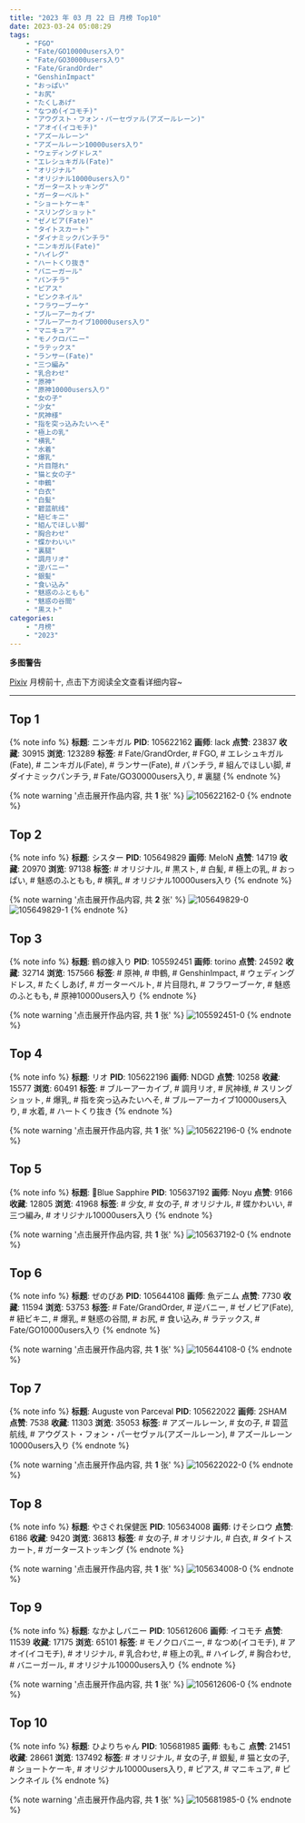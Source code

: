 ```yaml
---
title: "2023 年 03 月 22 日 月榜 Top10"
date: 2023-03-24 05:08:29
tags:
    - "FGO"
    - "Fate/GO10000users入り"
    - "Fate/GO30000users入り"
    - "Fate/GrandOrder"
    - "GenshinImpact"
    - "おっぱい"
    - "お尻"
    - "たくしあげ"
    - "なつめ(イコモチ)"
    - "アウグスト・フォン・パーセヴァル(アズールレーン)"
    - "アオイ(イコモチ)"
    - "アズールレーン"
    - "アズールレーン10000users入り"
    - "ウェディングドレス"
    - "エレシュキガル(Fate)"
    - "オリジナル"
    - "オリジナル10000users入り"
    - "ガーターストッキング"
    - "ガーターベルト"
    - "ショートケーキ"
    - "スリングショット"
    - "ゼノビア(Fate)"
    - "タイトスカート"
    - "ダイナミックパンチラ"
    - "ニンキガル(Fate)"
    - "ハイレグ"
    - "ハートくり抜き"
    - "バニーガール"
    - "パンチラ"
    - "ピアス"
    - "ピンクネイル"
    - "フラワーブーケ"
    - "ブルーアーカイブ"
    - "ブルーアーカイブ10000users入り"
    - "マニキュア"
    - "モノクロバニー"
    - "ラテックス"
    - "ランサー(Fate)"
    - "三つ編み"
    - "乳合わせ"
    - "原神"
    - "原神10000users入り"
    - "女の子"
    - "少女"
    - "尻神様"
    - "指を突っ込みたいへそ"
    - "極上の乳"
    - "横乳"
    - "水着"
    - "爆乳"
    - "片目隠れ"
    - "猫と女の子"
    - "申鶴"
    - "白衣"
    - "白髪"
    - "碧蓝航线"
    - "紐ビキニ"
    - "組んでほしい脚"
    - "胸合わせ"
    - "蝶かわいい"
    - "裏腿"
    - "調月リオ"
    - "逆バニー"
    - "銀髪"
    - "食い込み"
    - "魅惑のふともも"
    - "魅惑の谷間"
    - "黒スト"
categories:
    - "月榜"
    - "2023"
---
```


<i class="fa fa-triangle-exclamation"></i>**多图警告**<i class="fa fa-triangle-exclamation"></i>

[Pixiv](https://www.pixiv.net/) 月榜前十, 点击下方阅读全文查看详细内容~

<!-- more -->

---

## Top 1

{% note info %}
**标题**: ニンキガル
**PID**: 105622162 **画师**: lack
**点赞**: 23837 **收藏**: 30915 **浏览**: 123289
**标签**: # Fate/GrandOrder, # FGO, # エレシュキガル(Fate), # ニンキガル(Fate), # ランサー(Fate), # パンチラ, # 組んでほしい脚, # ダイナミックパンチラ, # Fate/GO30000users入り, # 裏腿
{% endnote %}

{% note warning '点击展开作品内容, 共 **1** 张' %}
![105622162-0](https://i.pixiv.re/img-original/img/2023/02/23/00/00/39/105622162_p0.png)
{% endnote %}

## Top 2

{% note info %}
**标题**: シスター
**PID**: 105649829 **画师**: MeIoN
**点赞**: 14719 **收藏**: 20970 **浏览**: 97138
**标签**: # オリジナル, # 黒スト, # 白髪, # 極上の乳, # おっぱい, # 魅惑のふともも, # 横乳, # オリジナル10000users入り
{% endnote %}

{% note warning '点击展开作品内容, 共 **2** 张' %}
![105649829-0](https://i.pixiv.re/img-original/img/2023/02/23/22/49/40/105649829_p0.jpg)
![105649829-1](https://i.pixiv.re/img-original/img/2023/02/23/22/49/40/105649829_p1.jpg)
{% endnote %}

## Top 3

{% note info %}
**标题**: 鶴の嫁入り
**PID**: 105592451 **画师**: torino
**点赞**: 24592 **收藏**: 32714 **浏览**: 157566
**标签**: # 原神, # 申鶴, # GenshinImpact, # ウェディングドレス, # たくしあげ, # ガーターベルト, # 片目隠れ, # フラワーブーケ, # 魅惑のふともも, # 原神10000users入り
{% endnote %}

{% note warning '点击展开作品内容, 共 **1** 张' %}
![105592451-0](https://i.pixiv.re/img-original/img/2023/02/22/00/00/47/105592451_p0.jpg)
{% endnote %}

## Top 4

{% note info %}
**标题**: リオ
**PID**: 105622196 **画师**: NDGD
**点赞**: 10258 **收藏**: 15577 **浏览**: 60491
**标签**: # ブルーアーカイブ, # 調月リオ, # 尻神様, # スリングショット, # 爆乳, # 指を突っ込みたいへそ, # ブルーアーカイブ10000users入り, # 水着, # ハートくり抜き
{% endnote %}

{% note warning '点击展开作品内容, 共 **1** 张' %}
![105622196-0](https://i.pixiv.re/img-original/img/2023/02/23/00/00/49/105622196_p0.png)
{% endnote %}

## Top 5

{% note info %}
**标题**: 🦋Blue Sapphire
**PID**: 105637192 **画师**: Noyu
**点赞**: 9166 **收藏**: 12805 **浏览**: 41968
**标签**: # 少女, # 女の子, # オリジナル, # 蝶かわいい, # 三つ編み, # オリジナル10000users入り
{% endnote %}

{% note warning '点击展开作品内容, 共 **1** 张' %}
![105637192-0](https://i.pixiv.re/img-original/img/2023/02/23/15/17/18/105637192_p0.jpg)
{% endnote %}

## Top 6

{% note info %}
**标题**: ぜのびあ
**PID**: 105644108 **画师**: 魚デニム
**点赞**: 7730 **收藏**: 11594 **浏览**: 53753
**标签**: # Fate/GrandOrder, # 逆バニー, # ゼノビア(Fate), # 紐ビキニ, # 爆乳, # 魅惑の谷間, # お尻, # 食い込み, # ラテックス, # Fate/GO10000users入り
{% endnote %}

{% note warning '点击展开作品内容, 共 **1** 张' %}
![105644108-0](https://i.pixiv.re/img-original/img/2023/02/23/19/56/10/105644108_p0.jpg)
{% endnote %}

## Top 7

{% note info %}
**标题**: Auguste von Parceval
**PID**: 105622022 **画师**: 2SHAM
**点赞**: 7538 **收藏**: 11303 **浏览**: 35053
**标签**: # アズールレーン, # 女の子, # 碧蓝航线, # アウグスト・フォン・パーセヴァル(アズールレーン), # アズールレーン10000users入り
{% endnote %}

{% note warning '点击展开作品内容, 共 **1** 张' %}
![105622022-0](https://i.pixiv.re/img-original/img/2023/02/23/00/00/01/105622022_p0.jpg)
{% endnote %}

## Top 8

{% note info %}
**标题**: やさぐれ保健医
**PID**: 105634008 **画师**: けそシロウ
**点赞**: 6186 **收藏**: 9420 **浏览**: 36813
**标签**: # 女の子, # オリジナル, # 白衣, # タイトスカート, # ガーターストッキング
{% endnote %}

{% note warning '点击展开作品内容, 共 **1** 张' %}
![105634008-0](https://i.pixiv.re/img-original/img/2023/02/23/12/30/01/105634008_p0.jpg)
{% endnote %}

## Top 9

{% note info %}
**标题**: なかよしバニー
**PID**: 105612606 **画师**: イコモチ
**点赞**: 11539 **收藏**: 17175 **浏览**: 65101
**标签**: # モノクロバニー, # なつめ(イコモチ), # アオイ(イコモチ), # オリジナル, # 乳合わせ, # 極上の乳, # ハイレグ, # 胸合わせ, # バニーガール, # オリジナル10000users入り
{% endnote %}

{% note warning '点击展开作品内容, 共 **1** 张' %}
![105612606-0](https://i.pixiv.re/img-original/img/2023/02/22/19/38/23/105612606_p0.png)
{% endnote %}

## Top 10

{% note info %}
**标题**: ひよりちゃん
**PID**: 105681985 **画师**: ももこ
**点赞**: 21451 **收藏**: 28661 **浏览**: 137492
**标签**: # オリジナル, # 女の子, # 銀髪, # 猫と女の子, # ショートケーキ, # オリジナル10000users入り, # ピアス, # マニキュア, # ピンクネイル
{% endnote %}

{% note warning '点击展开作品内容, 共 **1** 张' %}
![105681985-0](https://i.pixiv.re/img-original/img/2023/02/25/00/36/12/105681985_p0.png)
{% endnote %}

